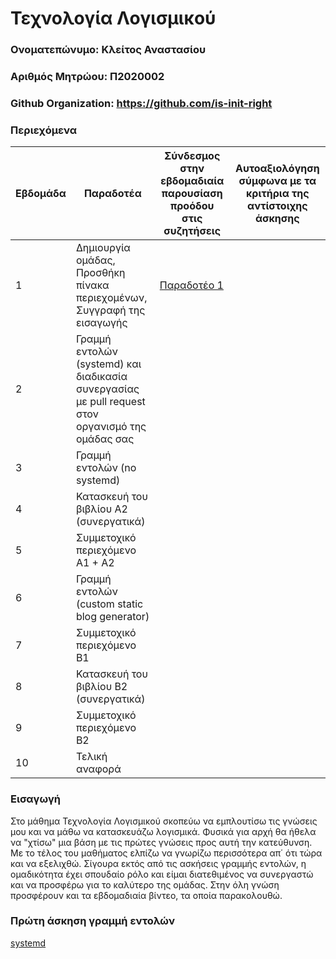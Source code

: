 # Τεχνολογία Λογισμικού

### Ονοματεπώνυμο: Κλείτος Αναστασίου

### Αριθμός Μητρώου: Π2020002

### Github Organization: https://github.com/is-init-right

### Περιεχόμενα

| Εβδομάδα | Παραδοτέα| Σύνδεσμος στην εβδομαδιαία παρουσίαση προόδου στις συζητήσεις | Αυτοαξιολόγηση σύμφωνα με τα κριτήρια της αντίστοιχης άσκησης |
| --- | --- | --- | --- |
| 1 | Δημιουργία ομάδας, Προσθήκη πίνακα περιεχομένων, Συγγραφή της εισαγωγής | [Παραδοτέο 1](https://github.com/courses-ionio/sw/discussions/1256) |
| 2 | Γραμμή εντολών (systemd) και διαδικασία συνεργασίας με pull request στον οργανισμό της ομάδας σας | | |
| 3 | Γραμμή εντολών (no systemd) | | |
| 4 | Κατασκευή του βιβλίου Α2 (συνεργατικά) | | |
| 5 | Συμμετοχικό περιεχόμενο A1 + A2 | | |
| 6 | Γραμμή εντολών (custom static blog generator) | | |
| 7 | Συμμετοχικό περιεχόμενο B1 | | |
| 8 | Κατασκευή του βιβλίου Β2 (συνεργατικά) | | |
| 9 | Συμμετοχικό περιεχόμενο B2 | | |
| 10 | Τελική αναφορά | | |


### Εισαγωγή

Στο μάθημα Τεχνολογία Λογισμικού σκοπεύω να εμπλουτίσω τις γνώσεις μου και να μάθω να κατασκευάζω λογισμικά. Φυσικά για αρχή θα ήθελα να "χτίσω" μια βάση με τις πρώτες γνώσεις προς αυτή την κατεύθυνση. Με το τέλος του μαθήματος ελπίζω να γνωρίζω περισσότερα απ΄ ότι τώρα και να εξελιχθώ. Σίγουρα εκτός από τις ασκήσεις γραμμής εντολών, η ομαδικότητα έχει σπουδαίο ρόλο και είμαι διατεθιμένος να συνεργαστώ και να προσφέρω για το καλύτερο της ομάδας. Στην όλη γνώση προσφέρουν και τα εβδομαδιαία βίντεο, τα οποία παρακολουθώ. 
### Πρώτη άσκηση γραμμή εντολών
[systemd](https://asciinema.org/a/4hX9sZxduNQtpwX8Hv3RkDNzH)
